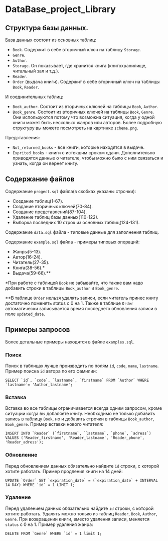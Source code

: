 # DataBase_project_Library
 
## Структура базы данных.

База данных состоит из основных таблиц:
* `Book`. Содержит в себе вторичный ключ на таблицу `Storage`.
* `Genre`.
* `Author`.
* `Storage`. Он показывает, где хранится книга (книгохранилище, читальный зал и т.д.). 
* `Reader`. 
* `Order` (выдача книги). Содержит в себе вторичный ключ на таблицы `Book`, `Reader`.

И соединительных таблиц:
* `Book_author`. Состоит из вторичных ключей на таблицы `Book`, `Author`.
* `Book_genre`. Состоит из вторичных ключей на таблицы `Book`, `Genre`.
Они используются потому что возможна ситуация, когда у одной книги может быть несколько жанров или авторов.
Более подробную структуру вы можете посмотреть на картинке `scheme.png`.

Представления:
* `Not_returned_books` - все книги, которые находятся в выдаче.
* `Exprited_books` - книги с истекшим сроком сдачи. Дополнительно приводятся данные о читателе, чтобы можно было с ним связаться и узнать, когда он вернет книгу.

## Содержание файлов

Содержание `progect.sql` файла(в скобках указаны строчки):
* Создание таблиц(1-67).
* Создание вторичных ключей(70-84).
* Создание представлений(87-104).
* Удаление таблиц базы данных(110-122).
* Выборка последних 10 строк из основных таблиц(124-131).

Содержание `data.sql` файла - типовые данные для заполнения таблиц.

Содержание `example.sql` файла - примеры типовых операций:
* Жанры(5-13).
* Автор(16-24).
* Читатель(27-35).
* Книга(38-56).*
* Выдача(59-66).**

*При работе с таблицей `Book` не забывайте, что также вам надо добавить строки в таблицы `Book_author` и `Book_genre`.

**В таблице `Order` нельзя удалять записи, если читатель принес книгу достаточно поменять status с 0 на 1. Также в таблице `Order` автоматически записывается время последнего обновления записи в поле `updated_date`.

## Примеры запросов
Более детальные примеры находятся в файле `examples.sql`.

### Поиск
Поиск в таблицах лучше производить по полям `id`, `code`, `name`, `lastname`.
Пример поиска `id` автора по его фамилии:
```
SELECT `id`, `code`, `lastname`, `firstname` FROM `Author` WHERE `lastname`= 'Author_lastname';
```
### Вставка
Вставка во все таблицы ограничивается всегда одним запросом, кроме ситуации когда вы добаляете книгу. Необходимо не только добавить запись в таблицу `Book`, но и добавить строчки в таблицы `Book_author`, `Book_genre`.
Пример вставки нового читателя:
```
INSERT INTO `Reader` (`firstname`, `lastname`, `phone`, `adress`) VALUES ('Reader_firstname', 'Reader_lastname', 'Reader_phone', 'Reader_adress');
```

### Обновление
Перед обновлением данных обязательно найдите `id` строки, с которой хотите работать.
Пример продления книги на 14 дней:
```
UPDATE `Order` SET `expiration_date` = (`expiration_date` + INTERVAL 14 DAY) WHERE `id` = 1 LIMIT 1;
```

### Удаление
Перед удалением данных обязательно найдите `id` строки, с которой хотите работать.
Удалять можно только из таблиц `Reader`, `Book`, `Author`, `Genre`. При возвращении книги, вместо удаления записи, меняется `status` с 0 на 1.
Пример удаления жанра:
```
DELETE FROM `Genre` WHERE `id` = 1 limit 1;
```


